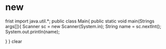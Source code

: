 # new
frist 
import java.util.*;
public class Main{
public static void main(Strings args[]){
Scanner sc = new Scanner(System.in);
String name = sc.nextInt();
System.out.println(name);

}
}
clear